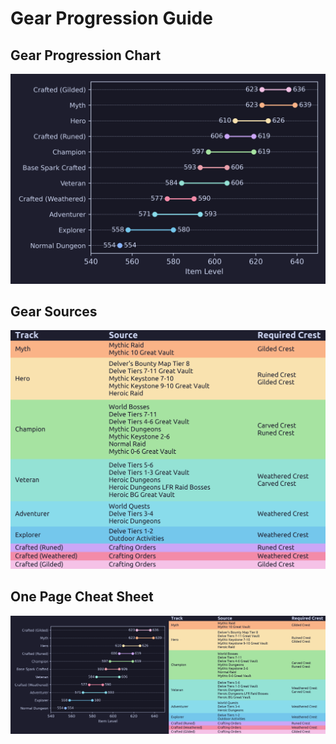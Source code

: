 
# Gear Progression Guide

## Gear Progression Chart
![Gear Progession Chart](https://github.com/MattressPadley/WoW-data/blob/main/img/gear_upgrade_chart.png)

## Gear Sources
![Gear Source Table](https://github.com/MattressPadley/WoW-data/blob/main/img/gear_source_table.png)


## One Page Cheat Sheet
![Gear Progression Report](https://github.com/MattressPadley/WoW-data/blob/main/img/gear_prog_report.png)